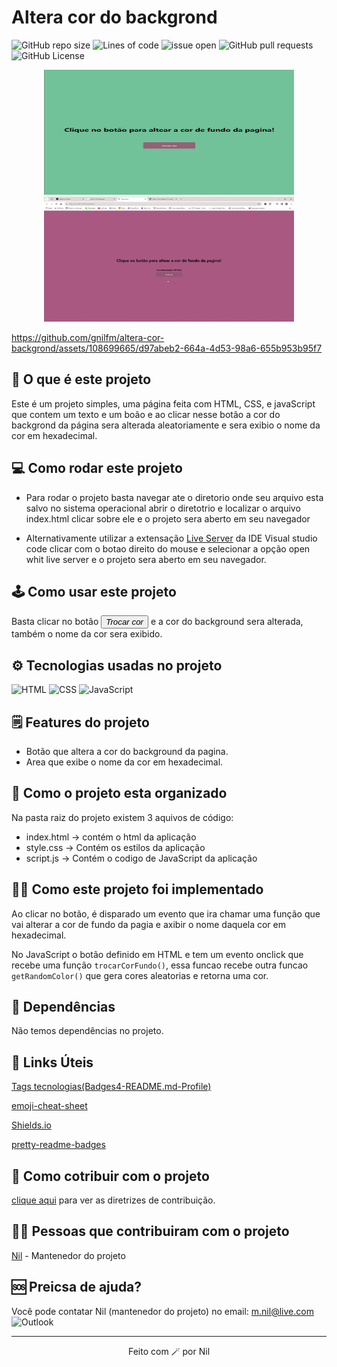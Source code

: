 # Altera cor do backgrond

![GitHub repo size](https://img.shields.io/github/repo-size/gnilfm/altera-cor-backgrond)
![Lines of code](https://img.shields.io/tokei/lines/github/gnilfm/altera-cor-backgrond)
![issue open](https://img.shields.io/github/issues/gnilfm/altera-cor-backgrond)
![GitHub pull requests](https://img.shields.io/github/issues-pr-raw/gnilfm/altera-cor-backgrond)
![GitHub License](https://img.shields.io/github/license/gnilfm/altera-cor-backgrond)



<p align="center">

  <img src="./imagens/Captura%20de%20tela%202024-02-10%20142559.png" alt="Tela inicial" width="400px" height="200px">

  <img src="./imagens/gif-pagina-inicial.gif" alt="Aplicacão funcionando" width="400px" height="200px">
</p>

https://github.com/gnilfm/altera-cor-backgrond/assets/108699665/d97abeb2-664a-4d53-98a6-655b953b95f7

## 🤔 O que é este projeto
Este é um projeto simples, uma página feita com HTML, CSS, e javaScript que contem um texto e um boão e ao clicar nesse botão a cor do backgrond da página sera alterada aleatoriamente e sera exibio o nome da cor em hexadecimal.

## 💻 Como rodar este projeto
- Para rodar o projeto basta navegar ate o diretorio onde seu arquivo esta salvo no sistema operacional abrir o diretotrio e localizar o arquivo index.html clicar sobre ele e o projeto sera aberto em seu navegador

- Alternativamente utilizar a extensação [Live Server](https://marketplace.visualstudio.com/items?itemName=ritwickdey.LiveServer) da IDE Visual studio code clicar com o botao direito do mouse e selecionar a opção open whit live server e o projeto sera aberto em seu navegador.

## 🕹️ Como usar este projeto
Basta clicar no botão <button>*Trocar cor*</button>   e a cor do background sera alterada, também o nome da cor sera exibido.

## ⚙️ Tecnologias usadas no projeto

![HTML](https://img.shields.io/badge/HTML5-E34F26?style=plastic&logo=html5&logoColor=white)
![CSS](https://img.shields.io/badge/CSS3-1572B6?style=plastic&logo=css3&logoColor=white)
![JavaScript](https://img.shields.io/badge/JavaScript-323330?style=plastic&logo=javascript&logoColor=F7DF1E)

## 🗒️ Features do projeto

- Botão que altera a cor do background da pagina.
- Area que exibe o nome da cor em hexadecimal.

## 📁 Como o projeto esta organizado

Na pasta raiz do projeto existem 3 aquivos de código:
- index.html -> contém o html da aplicação
- style.css -> Contém os estilos da aplicação
- script.js -> Contém o codigo de JavaScript da aplicação

## 🧑‍💻 Como este projeto foi implementado

Ao clicar no botão, é disparado um evento que ira chamar uma função que vai alterar a cor de fundo da pagia e axibir o nome daquela cor em hexadecimal.

No JavaScript o botão definido em HTML e tem um evento onclick que recebe uma função ```trocarCorFundo()```, essa funcao recebe outra funcao ```getRandomColor()``` que gera cores aleatorias e retorna uma cor.

## 🌟 Dependências

Não temos dependências no projeto.

## 💎 Links Úteis
[Tags tecnologias(Badges4-README.md-Profile)](https://github.com/alexandresanlim/Badges4-README.md-Profile#-languages-)

[emoji-cheat-sheet](https://github.com/ikatyang/emoji-cheat-sheet/blob/master/README.md)

[Shields.io](https://shields.io/badges/git-hub-repo-size)

[pretty-readme-badges](https://github.com/VishwaGauravIn/pretty-readme-badges)

## 🤝 Como cotribuir com o projeto

[clique aqui](./CONTRIBUTING.md) para ver as diretrizes de contribuição.

## 👨‍💻 Pessoas que contribuiram com o projeto

[Nil](https://github.com/gnilfm) - Mantenedor do projeto

## 🆘 Preicsa de ajuda?


Você pode contatar Nil (mantenedor do projeto) no email: m.nil@live.com ![Outlook](https://img.shields.io/badge/Microsoft_Outlook-0078D4?logo=microsoft-outlook&logoColor=white)

-----------------------
<p align="center">Feito com 🪄 por Nil</p> 
